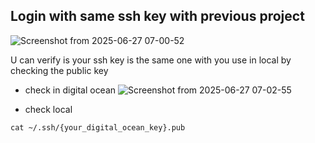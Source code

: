 ## Login with same ssh key with previous project

![Screenshot from 2025-06-27 07-00-52](https://github.com/user-attachments/assets/6ddf4efe-d844-49a8-bf2c-0b743753115c)

U can verify is your ssh key is the same one with you use in local by checking the public key
- check in digital ocean
![Screenshot from 2025-06-27 07-02-55](https://github.com/user-attachments/assets/ec7539e2-36e5-4239-bceb-760aabc8f09f)

- check local
```
cat ~/.ssh/{your_digital_ocean_key}.pub
```
